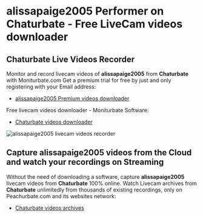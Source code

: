 # alissapaige2005 Performer on Chaturbate - Free LiveCam videos downloader

## Chaturbate Live Videos Recorder

Monitor and record livecam videos of **alissapaige2005** from **Chaturbate** with Moniturbate.com
Get a premium trial for free by just and only registering with your Email address:
* [alissapaige2005 Premium videos downloader](https://moniturbate.com/request-demo-licence-key.html)

Free livecam videos downloader - Moniturbate Software:
* [Chaturbate videos downloader](https://moniturbate.com/moniturbate-download-software.html)

![alissapaige2005 livecam videos recorder](https://peachurnet.com/templates/moniturbate-software.png)


## Capture alissapaige2005 videos from the Cloud and watch your recordings on Streaming

Without the need of downloading a software, capture **alissapaige2005** livecam videos from **Chaturbate** 100% online.
Watch Livecam archives from **Chaturbate** unlimitedly from thousands of existing recordings, only on Peachurbate.com and its websites network:
* [Chaturbate videos archives](https://peachurnet.com/)